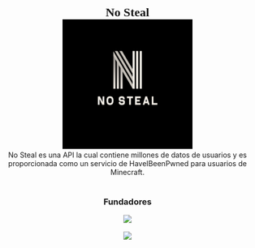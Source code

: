<div align="center">

<span style="font-family:Montserrat;font-size: 24px"><b>No Steal</b></span>
<br>
<img width="256px" height="256px" src="https://raw.githubusercontent.com/No-Steal/.github/main/images/logo.png" alt="logo">
<br>
No Steal es una API la cual contiene millones de datos de usuarios y es
proporcionada como un servicio de HaveIBeenPwned para usuarios de Minecraft.
<br><br>

### Fundadores
<p align = "center"><img src = "https://github-widgetbox.vercel.app/api/profile?username=hardcorefactions&data=followers,repositories,stars,commits"></p>
<p align = "center"><img src = "https://github-widgetbox.vercel.app/api/profile?username=eugeniodevv&data=followers,repositories,stars,commits"></p>
